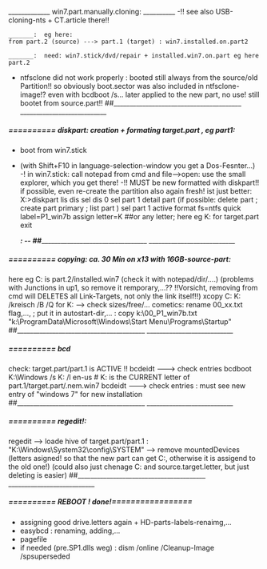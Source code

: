 _____________ win7.part.manually.cloning:  __________
-!! see also USB-cloning-nts + CT.article there!!

	_______:  eg here:
	from part.2 (source) ---> part.1 (target) : win7.installed.on.part2

	_______:  need: win7.stick/dvd/repair + installed.win7.on.part eg here part.2
- ntfsclone did not work properly : booted still always from the source/old Partition!! so obviously boot.sector was also included in ntfsclone-image!?
	even with bcdboot /s... later applied to the new part, no use! still bootet from source.part!!
##________________________________________  ___________________________


#####  ==========  diskpart: creation + formating target.part , eg part1:
- boot from win7.stick
- (with Shift+F10 in language-selection-window you get a Dos-Fesnter...)
-! in win7.stick: call notepad from cmd and file-->open: use the small explorer, which you get there!
-!! MUST be new formatted with diskpart!!
	if possible, even re-create the partition also again fresh! ist just better:
X:\>diskpart
lis dis
sel dis 0
sel part 1
detail part
(if possible: delete part ; create part primary ; list part )
sel part 1
active
format fs=ntfs quick  label=P1_win7b
assign letter=K  ##or any letter; here eg K: for target.part
exit

	_______:  --
##________________________________________  ___________________________


#####  ==========  copying: ca. 30 Min on x13 with 16GB-source-part:
here eg C: is part.2/installed.win7 (check it with notepad/dir/....)
(problems with Junctions in up1, so remove it remporary,...?? !!Vorsicht, removing from cmd will DELETES all Link-Targets, not only the link itself!!)
xcopy  C:  K:  /kreisch /B /Q
for K: --> check sizes/free/...
cometics: rename 00_xx.txt flag,..., ; put it in autostart-dir,... :  copy  k:\00_P1_win7b.txt  "k:\ProgramData\Microsoft\Windows\Start Menu\Programs\Startup"\
##________________________________________  ___________________________


#####  ==========  bcd
check: target.part/part.1 is ACTIVE !!
bcdeidt ---> check entries
bcdboot K:\Windows /s K: /l en-us  # K: is the CURRENT letter of part.1/target.part/.nem.win7
bcdeidt ---> check entries : must see new entry of "windows 7" for new installation
##________________________________________  ___________________________


#####  ==========  regedit!:
regedit --> loade hive of target.part/part.1 :
	"K:\Windows\System32\config\SYSTEM"
	--> remove mountedDevices (letters asigned! so that the new part can get C:, otherwise it is assigend to the old one!)
	(could also just chenage C: and source.target.letter, but just deleting is easier)
##________________________________________  ___________________________


#####  ==========  REBOOT ! done!=================
- assigning good drive.letters again + HD-parts-labels-renaimg,...
- easybcd : renaming, adding,...
- pagefile
- if needed (pre.SP1.dlls weg) : dism /online /Cleanup-Image /spsuperseded
